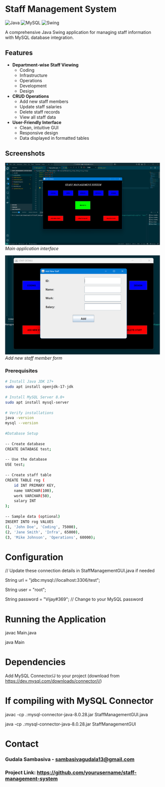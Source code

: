 # Staff Management System

![Java](https://img.shields.io/badge/Java-17-blue)
![MySQL](https://img.shields.io/badge/MySQL-8.0-orange)
![Swing](https://img.shields.io/badge/Java%20Swing-GUI-yellowgreen)

A comprehensive Java Swing application for managing staff information with MySQL database integration.

## Features

- **Department-wise Staff Viewing**
  - Coding
  - Infrastructure
  - Operations
  - Development
  - Design
- **CRUD Operations**
  - Add new staff members
  - Update staff salaries
  - Delete staff records
  - View all staff data
- **User-Friendly Interface**
  - Clean, intuitive GUI
  - Responsive design
  - Data displayed in formatted tables

## Screenshots

![Main Screen](screenshots/main_screen.png)
*Main application interface*

![Add Staff](screenshots/add_staff.png)
*Add new staff member form*

### Prerequisites
```bash
# Install Java JDK 17+
sudo apt install openjdk-17-jdk

# Install MySQL Server 8.0+
sudo apt install mysql-server

# Verify installations
java -version
mysql --version

#Database Setup

-- Create database
CREATE DATABASE test;

-- Use the database
USE test;

-- Create staff table
CREATE TABLE rog (
    id INT PRIMARY KEY,
    name VARCHAR(100),
    work VARCHAR(50),
    salary INT
);

-- Sample data (optional)
INSERT INTO rog VALUES 
(1, 'John Doe', 'Coding', 75000),
(2, 'Jane Smith', 'Infra', 65000),
(3, 'Mike Johnson', 'Operations', 60000);

```

# Configuration

// Update these connection details in StaffManagementGUI.java if needed

String url = "jdbc:mysql://localhost:3306/test";

String user = "root";

String password = "Vijay#369"; // Change to your MySQL password

# Running the Application

javac Main.java

java Main


# Dependencies

Add MySQL Connector/J to your project (download from https://dev.mysql.com/downloads/connector/j/)

# If compiling with MySQL Connector

javac -cp .:mysql-connector-java-8.0.28.jar StaffManagementGUI.java

java -cp .:mysql-connector-java-8.0.28.jar StaffManagementGUI


# Contact

### Gudala Sambasiva - sambasivagudala13@gmail.com

### Project Link: https://github.com/yourusername/staff-management-system
